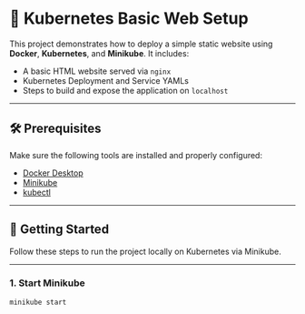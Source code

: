 # 🐳 Kubernetes Basic Web Setup

This project demonstrates how to deploy a simple static website using **Docker**, **Kubernetes**, and **Minikube**. It includes:

- A basic HTML website served via `nginx`
- Kubernetes Deployment and Service YAMLs
- Steps to build and expose the application on `localhost`

---

## 🛠️ Prerequisites

Make sure the following tools are installed and properly configured:

- [Docker Desktop](https://www.docker.com/products/docker-desktop)
- [Minikube](https://minikube.sigs.k8s.io/docs/)
- [kubectl](https://kubernetes.io/docs/tasks/tools/)

---

## 🚀 Getting Started

Follow these steps to run the project locally on Kubernetes via Minikube.

---

### 1. **Start Minikube**

```bash
minikube start
